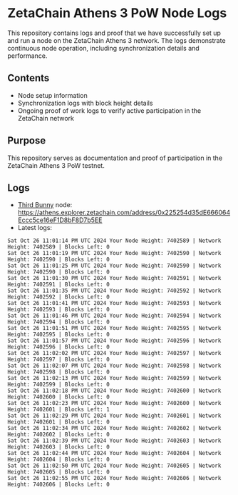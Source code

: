 # ZetaChain Athens 3 PoW Node Logs
This repository contains logs and proof that we have successfully set up and run a node on the ZetaChain Athens 3 network. The logs demonstrate continuous node operation, including synchronization details and performance.

## Contents
- Node setup information
- Synchronization logs with block height details
- Ongoing proof of work logs to verify active participation in the ZetaChain network

## Purpose
This repository serves as documentation and proof of participation in the ZetaChain Athens 3 PoW testnet.

## Logs

- [Third Bunny](https://thirdbunny.xyz/) node: https://athens.explorer.zetachain.com/address/0x225254d35dE666064Eccc5ce16eF1D8bF8D7b5EE
- Latest logs:
```
Sat Oct 26 11:01:14 PM UTC 2024 Your Node Height: 7402589 | Network Height: 7402589 | Blocks Left: 0
Sat Oct 26 11:01:19 PM UTC 2024 Your Node Height: 7402590 | Network Height: 7402590 | Blocks Left: 0
Sat Oct 26 11:01:25 PM UTC 2024 Your Node Height: 7402590 | Network Height: 7402590 | Blocks Left: 0
Sat Oct 26 11:01:30 PM UTC 2024 Your Node Height: 7402591 | Network Height: 7402591 | Blocks Left: 0
Sat Oct 26 11:01:35 PM UTC 2024 Your Node Height: 7402592 | Network Height: 7402592 | Blocks Left: 0
Sat Oct 26 11:01:41 PM UTC 2024 Your Node Height: 7402593 | Network Height: 7402593 | Blocks Left: 0
Sat Oct 26 11:01:46 PM UTC 2024 Your Node Height: 7402594 | Network Height: 7402594 | Blocks Left: 0
Sat Oct 26 11:01:51 PM UTC 2024 Your Node Height: 7402595 | Network Height: 7402595 | Blocks Left: 0
Sat Oct 26 11:01:57 PM UTC 2024 Your Node Height: 7402596 | Network Height: 7402596 | Blocks Left: 0
Sat Oct 26 11:02:02 PM UTC 2024 Your Node Height: 7402597 | Network Height: 7402597 | Blocks Left: 0
Sat Oct 26 11:02:07 PM UTC 2024 Your Node Height: 7402598 | Network Height: 7402598 | Blocks Left: 0
Sat Oct 26 11:02:13 PM UTC 2024 Your Node Height: 7402599 | Network Height: 7402599 | Blocks Left: 0
Sat Oct 26 11:02:18 PM UTC 2024 Your Node Height: 7402600 | Network Height: 7402600 | Blocks Left: 0
Sat Oct 26 11:02:23 PM UTC 2024 Your Node Height: 7402600 | Network Height: 7402601 | Blocks Left: 1
Sat Oct 26 11:02:29 PM UTC 2024 Your Node Height: 7402601 | Network Height: 7402601 | Blocks Left: 0
Sat Oct 26 11:02:34 PM UTC 2024 Your Node Height: 7402602 | Network Height: 7402602 | Blocks Left: 0
Sat Oct 26 11:02:39 PM UTC 2024 Your Node Height: 7402603 | Network Height: 7402603 | Blocks Left: 0
Sat Oct 26 11:02:44 PM UTC 2024 Your Node Height: 7402604 | Network Height: 7402604 | Blocks Left: 0
Sat Oct 26 11:02:50 PM UTC 2024 Your Node Height: 7402605 | Network Height: 7402605 | Blocks Left: 0
Sat Oct 26 11:02:55 PM UTC 2024 Your Node Height: 7402606 | Network Height: 7402606 | Blocks Left: 0
```
